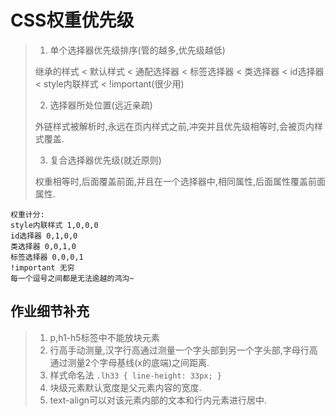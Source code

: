 # CSS权重优先级

> 1. 单个选择器优先级排序(管的越多,优先级越低)
>
> 继承的样式 < 默认样式 < 通配选择器 < 标签选择器 < 类选择器 < id选择器 < style内联样式 < !important(很少用)
>
> 2. 选择器所处位置(远近亲疏)
>
> 外链样式被解析时,永远在页内样式之前,冲突并且优先级相等时,会被页内样式覆盖.
>
> 3. 复合选择器优先级(就近原则)
>
> 权重相等时,后面覆盖前面,并且在一个选择器中,相同属性,后面属性覆盖前面属性.

``` 
权重计分:
style内联样式 1,0,0,0
id选择器 0,1,0,0
类选择器 0,0,1,0
标签选择器 0,0,0,1
!important 无穷
每一个逗号之间都是无法逾越的鸿沟~
```

## 作业细节补充

> 1. p,h1-h5标签中不能放块元素
> 2. 行高手动测量,汉字行高通过测量一个字头部到另一个字头部,字母行高通过测量2个字母基线(x的底端)之间距离.
> 3. 样式命名法 `.lh33 { line-height: 33px; }`
> 4. 块级元素默认宽度是父元素内容的宽度.
> 5. text-align可以对该元素内部的文本和行内元素进行居中.
